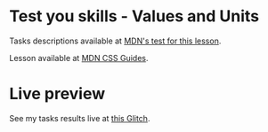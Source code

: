 # Test you skills - Values and Units

Tasks descriptions available at [MDN's test for this lesson](https://developer.mozilla.org/en-US/docs/Learn/CSS/Building_blocks/Values_tasks).

Lesson available at [MDN CSS Guides](https://developer.mozilla.org/en-US/docs/Learn/CSS/Building_blocks/Values_and_units).

# Live preview

See my tasks results live at [this Glitch](https://titanium-slender-swim.glitch.me/CSS/Test%20your%20skills%20-%20Values%20and%20units%20-%20Task%201%2C%202%2C%203/).
